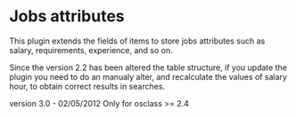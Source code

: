 Jobs attributes
===============

This plugin extends the fields of items to store jobs attributes such as salary, requirements, experience, and so on.

Since the version 2.2 has been altered the table structure, if you update the plugin you need to do an manualy alter, and recalculate the values of salary hour, to obtain correct results in searches.

version 3.0 - 02/05/2012  Only for osclass >= 2.4
